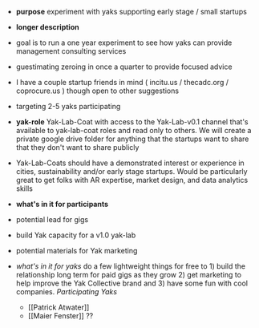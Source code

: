 - __purpose__ experiment with yaks supporting early stage / small startups
- __longer description__ 
- goal is to run a one year experiment to see how yaks can provide management consulting services
- guestimating zeroing in once a quarter to provide focused advice 
- I have a couple startup friends in mind ( incitu.us / thecadc.org / coprocure.us ) though open to other suggestions
- targeting 2-5 yaks participating
- __yak-role__ Yak-Lab-Coat with access to the Yak-Lab-v0.1 channel that's available to yak-lab-coat roles and read only to others. We will create a private google drive folder for anything that the startups want to share that they don't want to share publicly
- Yak-Lab-Coats should have a demonstrated interest or experience in cities, sustainability and/or early stage startups. Would be particularly great to get folks with AR expertise, market design, and data analytics skills
- __what's in it for participants__ 

- potential lead for gigs
- build Yak capacity for a v1.0 yak-lab
- potential materials for Yak marketing
- _what's in it for yaks_  do a few lightweight things for free to 1) build the relationship long term for paid gigs as they grow 2) get marketing to help improve the Yak Collective brand and 3) have some fun with cool companies. *Participating Yaks*
    - [[Patrick Atwater]]
    - [[Maier Fenster]] ?? 

